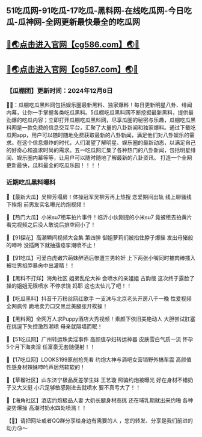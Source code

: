 51吃瓜网-91吃瓜-17吃瓜-黑料网-在线吃瓜网-今日吃瓜-瓜神网-全网更新最快最全的吃瓜网
----
[🔞🌏点击进入官网【cg586.com】🌏🔞](https://17tvapp.github.io/)
----
[🔞🌏点击进入官网【cg587.com】🌏🔞](https://17tvapp.github.io/)
----
<h3>【瓜棚团】更新时间：2024年12月6日</h3>

🔞📢：瓜棚吃瓜黑料网包括娱乐圈最新黑料、独家爆料！每日更新明星八卦、绯闻内幕，让你一手掌握各类吃瓜黑料。5瓜棚吃瓜黑料网不断挖掘最新黑料，提供最劲爆的吃瓜内容；立即打开瓜棚吃瓜黑料网，尽享瓜圈的秘密与乐趣，瓜棚吃瓜黑料网是一款免费的信息交互平台，汇聚了大量的八卦新闻和独家爆料。通过下载吃瓜网app，用户可以随时随地免费获取最新的八卦新闻，满足他们对八卦娱乐的需求。在这个信息爆炸的时代，人们渴望了解明星、娱乐圈的最新动态，以满足自己的好奇心和追求时尚的需求。五一吃瓜网汇集了各种热门的八卦新闻，包括明星绯闻、娱乐圈内幕等等，让用户可以随时随地了解最新的八卦资讯。 打造一个全网更新最快，瓜料最全的吃瓜乐园！！！！

<h3>近期吃瓜黑料曝料</h3>

📢【最新大瓜】吴柳芳塌房！体操冠军吴柳芳再上热搜 恋爱期间出轨 线上聊骚线下挨炮 前男友实名曝光约炮视频！

📢【热门大瓜】小米su7租车拍片事件！临沂小伙刚提的小米su7 竟被租去拍黄片 看完视频之后没人敢说后排空间小了！

📢【91探花】高潮瞬间视频大合集 第四弹 御姐萝莉们被掐住脖子爆操 发出母猪般的呻吟 没插两下就抽搐痉挛潮喷不止！

📢【91吃瓜】可爱白虎嫩穴萌妹醉酒后惨遭三男轮奸 上下两张小嘴同时被肉棒插入 被壮男掐脖暴肏中出灌精！！

📢【黑料不打烊】海角社区 姐弟乱伦大神 会喷水的亲姐姐 古韵版 这次终于露脸了 操的姐姐无限喷水 不停求饶 妈耶 这也太仙儿了吧！！

📢【吃瓜黑料】抖音千万粉丝网红歌手 一支沫与北京老头开房八千一晚 性爱视频全网疯传 跪地卖力口交黑丝美腿张开挨操！

📢【黑料网】全网万人求Puppy酒店大秀视频！素颜下依旧美艳动人 大胆尝试肛塞在挑逗下失控激烈潮喷 母亲就隔墙而眠！

📢【51吃瓜网】广州转运珠卖淫事件 高颜值孕妇转运神器 皮肤雪白气质一流 怀孕5个月下海卖淫 任富豪无套随便射！！

📢【17吃瓜网】LOOKS199原创抢先看 约炮大神与酒吧女营销野外搞车震 高颜值性感身材辣妹呻吟声居然软软的！

📢【草榴社区】山东济宁极品反差学生妹 王艺璇 照骗约炮被曝光 好在身材不错奶子又大又挺 小穴足够敏感刚进去就喷水 要不真亏大了！！

📢【海角社区】酒店约炮极品人妻 大奶长腿身材高挑 还在哺乳期就出来约啪 各种姿势爆操 高潮时奶水四处喷溅！！

【🔞】请把网址或者QQ群分享给身边有需要的人 ，您的转发、分享是我们前进的动力😘～
